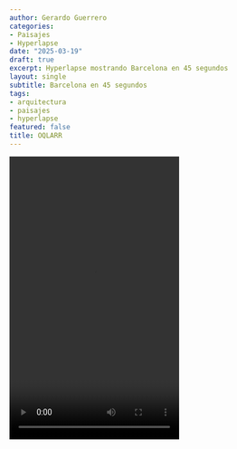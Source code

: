 ```yaml
---
author: Gerardo Guerrero
categories:
- Paisajes
- Hyperlapse
date: "2025-03-19"
draft: true
excerpt: Hyperlapse mostrando Barcelona en 45 segundos
layout: single
subtitle: Barcelona en 45 segundos
tags:
- arquitectura
- paisajes
- hyperlapse
featured: false
title: OQLARR 
---
```


<video controls width="300" height="500">
  <source src="hyperlapse_barna.mp4" type="video/mp4">
</video>
